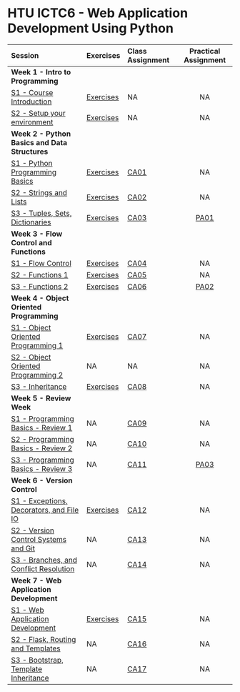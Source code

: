 # HTU ICTC6 - Web Application Development Using Python 

| Session                                                        | Exercises            | Class Assignment             |     Practical Assignment     |
| :------------------------------------------------------------- | :------------------- | :--------------------------- | :--------------------------: |
| **Week 1 - Intro to Programming**                              |
| [S1 - Course Introduction](./W1/lecture-notes/)                | [Exercises](./W1/S1) | NA                           |              NA              |
| [S2 - Setup your environment](./W1/lecture-notes/)             | [Exercises](./W1/S2) | NA                           |              NA              |
| **Week 2 - Python Basics and Data Structures**                 |
| [S1 - Python Programming Basics](./W2/lecture-notes/)          | [Exercises](./W2/S1) | [CA01](./W2/S1/CA01/CA01.md) |              NA              |
| [S2 - Strings and Lists](./W2/lecture-notes/)                  | [Exercises](./W2/S2) | [CA02](./W2/S2/CA02/CA02.md) |              NA              |
| [S3 - Tuples, Sets, Dictionaries](./W2/lecture-notes/)         | [Exercises](./W2/S3) | [CA03](./W2/S3/CA03/CA03.md) | [PA01](./W2/S3/PA01/PA01.md) |
| **Week 3 - Flow Control and Functions**                        |
| [S1 - Flow Control](./W3/lecture-notes/)                       | [Exercises](./W3/S1) | [CA04](./W3/S1/CA04/CA04.md) |              NA              |
| [S2 - Functions 1](./W3/lecture-notes/)                        | [Exercises](./W3/S2) | [CA05](./W3/S2/CA05/CA05.md) |              NA              |
| [S3 - Functions 2](./W3/lecture-notes/)                        | [Exercises](./W3/S3) | [CA06](./W3/S3/CA06/CA06.md) | [PA02](./W3/S3/PA02/PA02.md) |
| **Week 4 - Object Oriented Programming**                       |
| [S1 - Object Oriented Programming 1](./W4/lecture-notes/)      | [Exercises](./W4/S1) | [CA07](./W4/S1/CA07/CA07.md) |              NA              |
| [S2 - Object Oriented Programming 2](./W4/lecture-notes/)      | NA                   | NA                           |              NA              |
| [S3 - Inheritance](./W4/lecture-notes/)                        | [Exercises](./W4/S3) | [CA08](./W4/S3/CA08/CA08.md) |              NA              |
| **Week 5 - Review Week**                                       |
| [S1 - Programming Basics - Review 1](./W5/)                    | NA                   | [CA09](./W5/S1/CA09/CA09.md) |              NA              |
| [S2 - Programming Basics - Review 2](./W5/)                    | NA                   | [CA10](./W5/S2/CA10/CA10.md) |              NA              |
| [S3 - Programming Basics - Review 3](./W5/)                    | NA                   | [CA11](./W5/S3/CA11/CA11.md) | [PA03](./W5/S3/PA03/PA03.md) |
| **Week 6 - Version Control**                                   |
| [S1 - Exceptions, Decorators, and File IO](./W6/lecture-notes) | [Exercises](./W6/S1) | [CA12](./W6/S1/CA12/CA12.md) |              NA              |
| [S2 - Version Control Systems and Git](./W6/lecture-notes)     | NA                   | [CA13](./W6/S2/CA13/CA13.md) |              NA              |
| [S3 - Branches, and Conflict Resolution](./W6/lecture-notes)   | NA                   | [CA14](./W6/S3/CA14/CA14.md) |              NA              |
| **Week 7 - Web Application Development**                       |
| [S1 - Web Application Development](./W7/lecture-notes)         | [Exercises](./W7/S1) | [CA15](./W7/S1/CA15/CA15.md) |              NA              |
| [S2 - Flask, Routing and Templates](./W7/lecture-notes)        | NA                   | [CA16](./W7/S2/CA16/CA16.md) |              NA              |
| [S3 - Bootstrap, Template Inheritance](./W7/lecture-notes)     | NA                   | [CA17](./W7/S3/CA17/CA17.md) |              NA              |